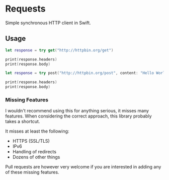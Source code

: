 # Requests

Simple synchronous HTTP client in Swift.

## Usage

```swift
let response = try get("http://httpbin.org/get")

print(response.headers)
print(response.body)
```

```swift
let response = try post("http://httpbin.org/post", content: "Hello World")

print(response.headers)
print(response.body)
```

### Missing Features

I wouldn't recommend using this for anything serious, it misses many
features. When considering the correct approach, this library
probably takes a shortcut.

It misses at least the following:

- HTTPS (SSL/TLS)
- IPv6
- Handling of redirects
- Dozens of other things

Pull requests are however very welcome if you are interested in adding any of
these missing features.

